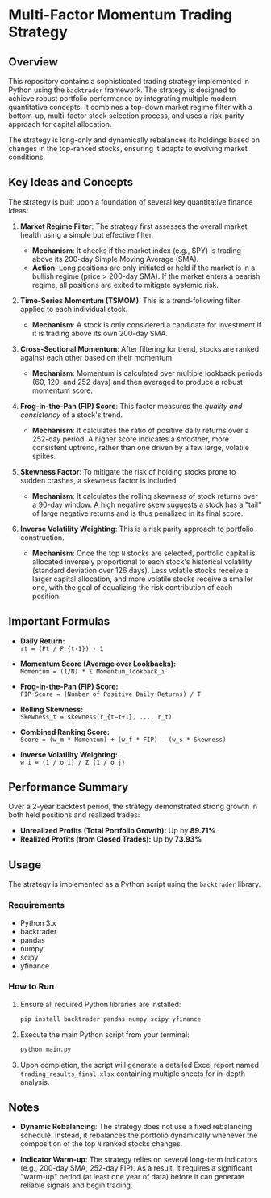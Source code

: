 # Multi-Factor Momentum Trading Strategy

## Overview

This repository contains a sophisticated trading strategy implemented in Python using the `backtrader` framework. The strategy is designed to achieve robust portfolio performance by integrating multiple modern quantitative concepts. It combines a top-down market regime filter with a bottom-up, multi-factor stock selection process, and uses a risk-parity approach for capital allocation.

The strategy is long-only and dynamically rebalances its holdings based on changes in the top-ranked stocks, ensuring it adapts to evolving market conditions.

## Key Ideas and Concepts

The strategy is built upon a foundation of several key quantitative finance ideas:

1. **Market Regime Filter**: The strategy first assesses the overall market health using a simple but effective filter.

   - **Mechanism**: It checks if the market index (e.g., SPY) is trading above its 200-day Simple Moving Average (SMA).
   - **Action**: Long positions are only initiated or held if the market is in a bullish regime (price > 200-day SMA). If the market enters a bearish regime, all positions are exited to mitigate systemic risk.

2. **Time-Series Momentum (TSMOM)**: This is a trend-following filter applied to each individual stock.

   - **Mechanism**: A stock is only considered a candidate for investment if it is trading above its own 200-day SMA.

3. **Cross-Sectional Momentum**: After filtering for trend, stocks are ranked against each other based on their momentum.

   - **Mechanism**: Momentum is calculated over multiple lookback periods (60, 120, and 252 days) and then averaged to produce a robust momentum score.

4. **Frog-in-the-Pan (FIP) Score**: This factor measures the _quality and consistency_ of a stock's trend.

   - **Mechanism**: It calculates the ratio of positive daily returns over a 252-day period. A higher score indicates a smoother, more consistent uptrend, rather than one driven by a few large, volatile spikes.

5. **Skewness Factor**: To mitigate the risk of holding stocks prone to sudden crashes, a skewness factor is included.

   - **Mechanism**: It calculates the rolling skewness of stock returns over a 90-day window. A high negative skew suggests a stock has a "tail" of large negative returns and is thus penalized in its final score.

6. **Inverse Volatility Weighting**: This is a risk parity approach to portfolio construction.

   - **Mechanism**: Once the top `N` stocks are selected, portfolio capital is allocated inversely proportional to each stock's historical volatility (standard deviation over 126 days). Less volatile stocks receive a larger capital allocation, and more volatile stocks receive a smaller one, with the goal of equalizing the risk contribution of each position.

## Important Formulas

- **Daily Return:**  
  `rt = (Pt / P_{t-1}) - 1`

- **Momentum Score (Average over Lookbacks):**  
  `Momentum = (1/N) * Σ Momentum_lookback_i`

- **Frog-in-the-Pan (FIP) Score:**  
  `FIP Score = (Number of Positive Daily Returns) / T`

- **Rolling Skewness:**  
  `Skewness_t = skewness(r_{t−τ+1}, ..., r_t)`

- **Combined Ranking Score:**  
  `Score = (w_m * Momentum) + (w_f * FIP) - (w_s * Skewness)`

- **Inverse Volatility Weighting:**  
  `w_i = (1 / σ_i) / Σ (1 / σ_j)`

## Performance Summary

Over a 2-year backtest period, the strategy demonstrated strong growth in both held positions and realized trades:

- **Unrealized Profits (Total Portfolio Growth):** Up by **89.71%**
- **Realized Profits (from Closed Trades):** Up by **73.93%**

## Usage

The strategy is implemented as a Python script using the `backtrader` library.

### Requirements

- Python 3.x
- backtrader
- pandas
- numpy
- scipy
- yfinance

### How to Run

1. Ensure all required Python libraries are installed:

   ```bash
   pip install backtrader pandas numpy scipy yfinance
   ```

2. Execute the main Python script from your terminal:

   ```bash
   python main.py
   ```

3. Upon completion, the script will generate a detailed Excel report named `trading_results_final.xlsx` containing multiple sheets for in-depth analysis.

## Notes

- **Dynamic Rebalancing**: The strategy does not use a fixed rebalancing schedule. Instead, it rebalances the portfolio dynamically whenever the composition of the top `N` ranked stocks changes.

- **Indicator Warm-up**: The strategy relies on several long-term indicators (e.g., 200-day SMA, 252-day FIP). As a result, it requires a significant "warm-up" period (at least one year of data) before it can generate reliable signals and begin trading.
